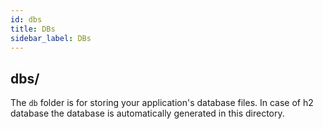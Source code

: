 ```yaml
---
id: dbs
title: DBs
sidebar_label: DBs
---
```


## dbs/

The `db` folder is for storing your application's database files. In case of h2 database the database is automatically generated in this directory. 

